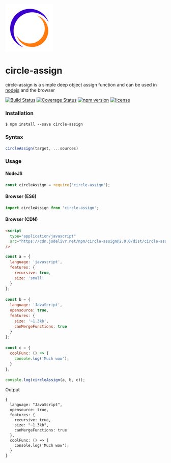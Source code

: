 ![circle-assign logo](logo.png)

# circle-assign
circle-assign is a simple deep object assign function and can be used in [nodejs](https://nodejs.org/en/) and the browser

[![Build Status](https://travis-ci.org/hammy2899/circle-assign.svg?branch=master)](https://travis-ci.org/hammy2899/circle-assign)
[![Coverage Status](https://coveralls.io/repos/github/hammy2899/circle-assign/badge.svg?branch=master)](https://coveralls.io/github/hammy2899/circle-assign?branch=master)
[![npm version](https://img.shields.io/npm/v/circle-assign.svg)](https://www.npmjs.com/package/circle-assign)
[![license](https://img.shields.io/github/license/hammy2899/circle-assign.svg)](https://github.com/hammy2899/circle-assign/blob/master/LICENSE.md)


### Installation  
```  
$ npm install --save circle-assign
```  

### Syntax
```javascript
circleAssign(target, ...sources)
```

### Usage

#### NodeJS
```javascript
const circleAssign = require('circle-assign');
```

#### Browser (ES6)
```javascript
import circleAssign from 'circle-assign';
```

#### Browser (CDN)
```html
<script
  type="application/javascript"
  src="https://cdn.jsdelivr.net/npm/circle-assign@2.0.0/dist/circle-assign.min.js"
/>
```

```javascript
const a = {
  language: 'javascript',
  features: {
    recursive: true,
    size: 'small'
  }
};

const b = {
  language: 'JavaScript',
  opensource: true,
  features: {
    size: '~1.3kb',
    canMergeFunctions: true
  }
};

const c = {
  coolFunc: () => {
    console.log('Much wow');
  }
};

console.log(circleAssign(a, b, c));
```

Output
```
{
  language: "JavaScript",
  opensource: true,
  features: {
    recursive: true,
    size: "~1.3kb",
    canMergeFunctions: true
  },
  coolFunc: () => {
    console.log('Much wow');
  }
}
```
